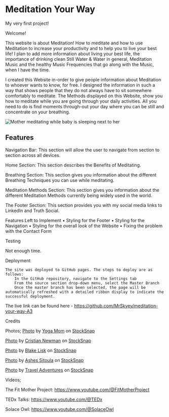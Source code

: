 # Meditation Your Way
My very first project!

Welcome!

This website is about Meditation! How to meditate and how to use Meditation to increase your productivity and to help you to live your best life! I plan to add more information about living your best life, the importance of drinking clean Still Water & Water in general, Meditation Music and the healthy Music Frequencies that go along with the Music, when I have the time. 

I created this Website in-order to give people information about Meditation to whoever wants to know, for free. I designed the information in such a way that shows people that they do not always have to sit somewhere comfortably to meditate. The Methods displayed on this Website, show you how to meditate while you are going through your daily activities. All you need to do is find moments through-out your day where you can be still and concentrate on your breathing.


<img src="https://cdn.stocksnap.io/img-thumbs/960w/yoga-mom_SKEHITCEKW.jpg" alt="Mother meditating while baby is sleeping next to her">

## Features

Navigation Bar:
This section will allow the user to navigate from section to section across all devices.

Home Section:
This section describes the Benefits of Meditating.

Breathing Section:
This section gives you information about the different Breathing Techniques you can use while meditating.

Meditation Methods Section:
This section gives you information about the different Meditation Methods currently being widely used in the world.

The Footer Section:
This section provides you with my social media links to LinkedIn and Truth Social.

Features Left to Implement
•	Styling for the Footer
•	Styling for the Navigation
•	Styling for the overall look of the Website
•	Fixing the problem with the Contact Form

Testing

Not enough time.

Deployment

    The site was deployed to GitHub pages. The steps to deploy are as follows:
        In the GitHub repository, navigate to the Settings tab
        From the source section drop-down menu, select the Master Branch
        Once the master branch has been selected, the page will be automatically refreshed with a detailed ribbon display to indicate the successful deployment.

The live link can be found here - https://github.com/MrSkyey/meditation-your-way-A3

Credits

Photos;
<a href="https://stocksnap.io/photo/yoga-mom-SKEHITCEKW">Photo</a> by <a href="https://stocksnap.io/author/yogafitness">Yoga Mom</a> on <a href="https://stocksnap.io">StockSnap</a>

<a href="https://stocksnap.io/photo/people-girl-1IDMAYCFDN">Photo</a> by <a href="https://stocksnap.io/author/34739">Cristian Newman</a> on <a href="https://stocksnap.io">StockSnap</a>

<a href="https://stocksnap.io/photo/people-man-TTIZIYB19X">Photo</a> by <a href="https://stocksnap.io/author/37777">Blake Lisk</a> on <a href="https://stocksnap.io">StockSnap</a>

<a href="https://stocksnap.io/photo/places-temple-O0IL0T7G37">Photo</a> by <a href="https://stocksnap.io/author/28404">Ashes Sitoula</a> on <a href="https://stocksnap.io">StockSnap</a>

<a href="https://stocksnap.io/photo/woman-beautiful-GNCSP6OORP">Photo</a> by <a href="https://stocksnap.io/author/traveladventures">Travel Adventures</a> on <a href="https://stocksnap.io">StockSnap</a>

Videos;

The Fit Mother Project:  https://www.youtube.com/@FitMotherProject

TEDx Talks:  https://www.youtube.com/@TEDx

Solace Owl:  https://www.youtube.com/@SolaceOwl


